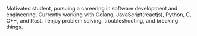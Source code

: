 Motivated student, pursuing a careering in software development and engineering. 
Currently working with Golang, JavaScript(reactjs), Python, C, C++, and Rust.
I enjoy problem solving, troubleshooting, and breaking things.
